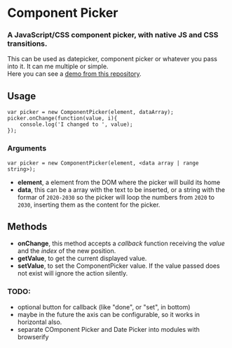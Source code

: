 
# Component Picker

### A JavaScript/CSS component picker, with native JS and CSS transitions.



This can be used as datepicker, component picker or whatever you pass into it. It can me multiple or simple.  
Here you can see a [demo from this repository](https://rawgit.com/SergioCrisostomo/ComponentPicker/master/demo.html).

## Usage

    var picker = new ComponentPicker(element, dataArray);
	picker.onChange(function(value, i){
		console.log('I changed to ', value);
	});

### Arguments

    var picker = new ComponentPicker(element, <data array | range string>);

 - **element**, a element from the DOM where the picker will build its home
 - **data**, this can be a array with the text to be inserted, or a string with the formar of `2020-2030` so the picker will loop the numbers from `2020` to `2030`, inserting them as the content for the picker.


## Methods

 - **onChange**, this method accepts a _callback_ function receiving the _value_ and the _index_ of the new position.
 - **getValue**, to get the current displayed value.
 - **setValue**, to set the ComponentPicker value. If the value passed does not exist will ignore the action silently.


### TODO:

 - optional button for callback (like "done", or "set", in bottom)
 - maybe in the future the axis can be configurable, so it works in horizontal also.
 - separate COmponent Picker and Date Picker into modules with browserify
